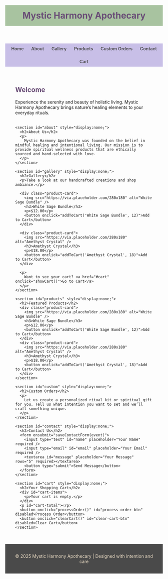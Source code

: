 <!DOCTYPE html>
<html lang="en">
<head>
  <meta charset="UTF-8" />
  <meta name="viewport" content="width=device-width, initial-scale=1" />
  <title>Mystic Harmony Apothecary</title>
  <link
    href="https://fonts.googleapis.com/css2?family=Cormorant+Garamond:wght@400;600&family=Quicksand:wght@400;600&display=swap"
    rel="stylesheet"
  />
  <style>
    :root {
      --lavender-mist: #c8bfe7;
      --sage-green: #a8c3a0;
      --soft-earth: #e7d9c2;
      --amethyst-deep: #6a4e77;
      --charcoal-smoke: #4a4a4a;
      --ivory-white: #faf9f6;
    }

    body {
      margin: 0;
      font-family: "Quicksand", sans-serif;
      background-color: var(--ivory-white);
      color: var(--charcoal-smoke);
    }

    header {
      background-color: var(--sage-green);
      padding: 1rem;
      text-align: center;
    }

    header h1 {
      font-family: "Cormorant Garamond", serif;
      color: var(--amethyst-deep);
      margin: 0;
    }

    nav {
      background-color: var(--lavender-mist);
      display: flex;
      justify-content: center;
      gap: 1.5rem;
      padding: 0.5rem 0;
      flex-wrap: wrap;
    }

    nav a {
      text-decoration: none;
      color: var(--charcoal-smoke);
      font-weight: 600;
      cursor: pointer;
    }

    main {
      padding: 2rem;
      max-width: 1000px;
      margin: 0 auto;
    }

    section {
      margin-bottom: 2rem;
    }

    h2 {
      font-family: "Cormorant Garamond", serif;
      color: var(--amethyst-deep);
    }

    .product-card {
      background-color: var(--soft-earth);
      border-radius: 10px;
      padding: 1rem;
      box-shadow: 0 4px 8px rgba(0, 0, 0, 0.05);
      display: inline-block;
      width: 280px;
      margin: 1rem;
      vertical-align: top;
    }

    .product-card img {
      width: 100%;
      border-radius: 8px;
    }

    .product-card button {
      background-color: var(--amethyst-deep);
      color: var(--ivory-white);
      border: none;
      padding: 0.5rem 1rem;
      font-family: "Cormorant Garamond", serif;
      border-radius: 6px;
      cursor: pointer;
    }

    form input,
    form textarea,
    form button {
      display: block;
      width: 100%;
      margin-bottom: 1rem;
      padding: 0.75rem;
      border-radius: 6px;
      border: 1px solid var(--sage-green);
      font-family: "Quicksand", sans-serif;
    }

    form button {
      background-color: var(--amethyst-deep);
      color: var(--ivory-white);
      border: none;
      cursor: pointer;
    }

    footer {
      background-color: var(--charcoal-smoke);
      color: var(--soft-earth);
      text-align: center;
      padding: 1rem;
    }

    /* Cart styles */
    #cart-items ul {
      list-style: none;
      padding-left: 0;
    }

    #cart-items li {
      margin-bottom: 1rem;
    }

    #cart-items input[type="number"] {
      width: 50px;
      padding: 0.25rem;
      border-radius: 4px;
      border: 1px solid var(--sage-green);
      font-family: "Quicksand", sans-serif;
    }

    #cart-items button {
      margin-left: 10px;
      background: var(--amethyst-deep);
      color: var(--ivory-white);
      border: none;
      border-radius: 4px;
      cursor: pointer;
      padding: 0.25rem 0.5rem;
      font-family: "Cormorant Garamond", serif;
    }

    #process-order-btn,
    #clear-cart-btn {
      background-color: var(--amethyst-deep);
      color: var(--ivory-white);
      border: none;
      padding: 0.75rem 1.25rem;
      border-radius: 6px;
      margin-right: 1rem;
      cursor: pointer;
      font-family: "Cormorant Garamond", serif;
      margin-top: 1rem;
    }

    #process-order-btn:disabled,
    #clear-cart-btn:disabled {
      background-color: #a490a9;
      cursor: not-allowed;
    }

    @media (max-width: 600px) {
      nav {
        flex-direction: column;
      }

      .product-card {
        width: 100%;
      }
    }
  </style>
</head>
<body>
  <header>
    <h1>Mystic Harmony Apothecary</h1>
  </header>

  <nav>
    <a href="#home">Home</a>
    <a href="#about">About</a>
    <a href="#gallery">Gallery</a>
    <a href="#products">Products</a>
    <a href="#custom">Custom Orders</a>
    <a href="#contact">Contact</a>
    <a href="#cart">Cart</a>
  </nav>

  <main>
    <section id="home">
      <h2>Welcome</h2>
      <p>
        Experience the serenity and beauty of holistic living. Mystic Harmony Apothecary brings nature’s healing elements to your everyday rituals.
      </p>
    </section>

    <section id="about" style="display:none;">
      <h2>About Us</h2>
      <p>
        Mystic Harmony Apothecary was founded on the belief in mindful healing and intentional living. Our mission is to provide spiritual wellness products that are ethically sourced and hand-selected with love.
      </p>
    </section>

    <section id="gallery" style="display:none;">
      <h2>Gallery</h2>
      <p>Take a look at our handcrafted creations and shop ambiance.</p>

      <div class="product-card">
        <img src="https://via.placeholder.com/280x180" alt="White Sage Bundle" />
        <h3>White Sage Bundle</h3>
        <p>$12.00</p>
        <button onclick="addToCart('White Sage Bundle', 12)">Add to Cart</button>
      </div>

      <div class="product-card">
        <img src="https://via.placeholder.com/280x180" alt="Amethyst Crystal" />
        <h3>Amethyst Crystal</h3>
        <p>$18.00</p>
        <button onclick="addToCart('Amethyst Crystal', 18)">Add to Cart</button>
      </div>

      <p>
        Want to see your cart? <a href="#cart" onclick="showCart()">Go to Cart</a>
      </p>
    </section>

    <section id="products" style="display:none;">
      <h2>Featured Products</h2>
      <div class="product-card">
        <img src="https://via.placeholder.com/280x180" alt="White Sage Bundle" />
        <h3>White Sage Bundle</h3>
        <p>$12.00</p>
        <button onclick="addToCart('White Sage Bundle', 12)">Add to Cart</button>
      </div>
      <div class="product-card">
        <img src="https://via.placeholder.com/280x180" alt="Amethyst Crystal" />
        <h3>Amethyst Crystal</h3>
        <p>$18.00</p>
        <button onclick="addToCart('Amethyst Crystal', 18)">Add to Cart</button>
      </div>
    </section>

    <section id="custom" style="display:none;">
      <h2>Custom Orders</h2>
      <p>
        Let us create a personalized ritual kit or spiritual gift for you. Tell us what intention you want to set and we’ll craft something unique.
      </p>
    </section>

    <section id="contact" style="display:none;">
      <h2>Contact Us</h2>
      <form onsubmit="saveContactForm(event)">
        <input type="text" id="name" placeholder="Your Name" required />
        <input type="email" id="email" placeholder="Your Email" required />
        <textarea id="message" placeholder="Your Message" rows="5" required></textarea>
        <button type="submit">Send Message</button>
      </form>
    </section>

    <section id="cart" style="display:none;">
      <h2>Your Shopping Cart</h2>
      <div id="cart-items">
        <p>Your cart is empty.</p>
      </div>
      <p id="cart-total"></p>
      <button onclick="processOrder()" id="process-order-btn" disabled>Process Order</button>
      <button onclick="clearCart()" id="clear-cart-btn" disabled>Clear Cart</button>
    </section>
  </main>

  <footer>
    <p>&copy; 2025 Mystic Harmony Apothecary | Designed with intention and care</p>
  </footer>

  <script>
    // Contact form - save to localStorage
    function saveContactForm(event) {
      event.preventDefault();
      const contactData = {
        name: document.getElementById("name").value,
        email: document.getElementById("email").value,
        message: document.getElementById("message").value,
      };
      localStorage.setItem("mysticContactForm", JSON.stringify(contactData));
      alert("Thank you for your message!");
      event.target.reset();
    }

    // CART FUNCTIONS

    // Retrieve cart from localStorage
    function getCart() {
      return JSON.parse(localStorage.getItem("mysticCart")) || [];
    }

    // Save cart to localStorage
    function saveCart(cart) {
      localStorage.setItem("mysticCart", JSON.stringify(cart));
    }

    // Add item to cart
    function addToCart(name, price) {
      let cart = getCart();
      let itemIndex = cart.findIndex((item) => item.name === name);
      if (itemIndex > -1) {
        cart[itemIndex].quantity++;
      } else {
        cart.push({ name, price, quantity: 1 });
      }
      saveCart(cart);
      alert(`${name} added to cart.`);
    }

    // Show cart page and render items
    function showCart() {
      document.querySelector("section#cart").style.display = "block";

      // Hide other sections except cart
      document.querySelectorAll("main > section:not(#cart)").forEach((s) => {
        s.style.display = "none";
      });

      updateCartDisplay();
    }

    // Update the cart display on Cart page
    function updateCartDisplay() {
      const cartDiv = document.getElementById("cart-items");
      const totalDiv = document.getElementById("cart-total");
      const processBtn = document.getElementById("process-order-btn");
      const clearBtn = document.getElementById("clear-cart-btn");

      let cart = getCart();

      if (cart.length === 0) {
        cartDiv.innerHTML = "<p>Your cart is empty.</p>";
        totalDiv.textContent = "";
        processBtn.disabled = true;
        clearBtn.disabled = true;
        return;
      }

      let html = "<ul>";
      let total = 0;

      cart.forEach((item, index) => {
        html += `
          <li>
            <strong>${item.name}</strong> — $${item.price} x 
            <input type="number" min="1" value="${item.quantity}" 
              onchange="changeQuantity(${index}, this.value)">
            = $${(item.price * item.quantity).toFixed(2)}
            <button onclick="removeItem(${index})">Remove</button>
          </li>
        `;
        total += item.price * item.quantity;
      });

      html += "</ul>";
      cartDiv.innerHTML = html;
      totalDiv.textContent = `Total: $${total.toFixed(2)}`;

      processBtn.disabled = false;
      clearBtn.disabled = false;
    }

    // Change quantity of an item
    function changeQuantity(index, newQty) {
      let cart = getCart();
      newQty = parseInt(newQty);
      if (newQty < 1 || isNaN(newQty)) {
        alert("Quantity must be at least 1.");
        updateCartDisplay();
        return;
      }
      cart[index].quantity = newQty;
      saveCart(cart);
      updateCartDisplay();
    }

    // Remove item from cart
    function removeItem(index) {
      let cart = getCart();
      cart.splice(index, 1);
      saveCart(cart);
      updateCartDisplay();
    }

    // Clear entire cart
    function clearCart() {
      if (confirm("Are you sure you want to clear your cart?")) {
        localStorage.removeItem("mysticCart");
        alert("Your cart has been cleared.");
        updateCartDisplay();
      }
    }

    // Process order
    function processOrder() {
      let cart = getCart();
      if (cart.length === 0) {
        alert("Your cart is empty.");
        return;
      }
      alert("Thank you for your order! We will process it shortly.");
      localStorage.removeItem("mysticCart");
      updateCartDisplay();
    }

    // Nav link behavior to show sections properly
    document.querySelectorAll("nav a").forEach((link) => {
      link.addEventListener("click", (e) => {
        e.preventDefault();
        const targetId = link.getAttribute("href").substring(1);
        if (targetId === "cart") {
          showCart();
        } else {
          document.querySelectorAll("main > section").forEach((s) => {
            s.style.display = "none";
          });
          document.getElementById(targetId).style.display = "block";
        }
      });
    });

    // Show Home section on load, hide others
    window.onload = () => {
      document.querySelectorAll("main > section").forEach((s) => (s.style.display = "none"));
      document.getElementById("home").style.display = "block";
